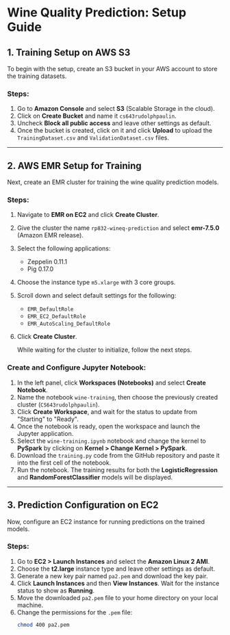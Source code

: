 # Wine Quality Prediction: Setup Guide

## 1. **Training Setup on AWS S3**

To begin with the setup, create an S3 bucket in your AWS account to store the training datasets.

### Steps:
1. Go to **Amazon Console** and select **S3** (Scalable Storage in the cloud).
2. Click on **Create Bucket** and name it `cs643rudolphpaulin`.
3. Uncheck **Block all public access** and leave other settings as default.
4. Once the bucket is created, click on it and click **Upload** to upload the `TrainingDataset.csv` and `ValidationDataset.csv` files.

---

## 2. **AWS EMR Setup for Training**

Next, create an EMR cluster for training the wine quality prediction models.

### Steps:
1. Navigate to **EMR on EC2** and click **Create Cluster**.
2. Give the cluster the name `rp832-wineq-prediction` and select **emr-7.5.0** (Amazon EMR release).
3. Select the following applications:
   - Zeppelin 0.11.1
   - Pig 0.17.0
4. Choose the instance type `m5.xlarge` with 3 core groups.
5. Scroll down and select default settings for the following:
   - `EMR_DefaultRole`
   - `EMR_EC2_DefaultRole`
   - `EMR_AutoScaling_DefaultRole`
6. Click **Create Cluster**.
   
   While waiting for the cluster to initialize, follow the next steps.

### Create and Configure Jupyter Notebook:
1. In the left panel, click **Workspaces (Notebooks)** and select **Create Notebook**.
2. Name the notebook `wine-training`, then choose the previously created cluster (`CS643rudolphpaulin`).
3. Click **Create Workspace**, and wait for the status to update from "Starting" to "Ready".
4. Once the notebook is ready, open the workspace and launch the Jupyter application.
5. Select the `wine-training.ipynb` notebook and change the kernel to **PySpark** by clicking on **Kernel > Change Kernel > PySpark**.
6. Download the `training.py` code from the GitHub repository and paste it into the first cell of the notebook.
7. Run the notebook. The training results for both the **LogisticRegression** and **RandomForestClassifier** models will be displayed.

---

## 3. **Prediction Configuration on EC2**

Now, configure an EC2 instance for running predictions on the trained models.

### Steps:
1. Go to **EC2 > Launch Instances** and select the **Amazon Linux 2 AMI**.
2. Choose the **t2.large** instance type and leave other settings as default.
3. Generate a new key pair named `pa2.pem` and download the key pair.
4. Click **Launch Instances** and then **View Instances**. Wait for the instance status to show as **Running**.
5. Move the downloaded `pa2.pem` file to your home directory on your local machine.
6. Change the permissions for the `.pem` file:
   ```bash
   chmod 400 pa2.pem
